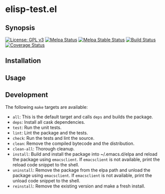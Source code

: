 # elisp-test.el

## Synopsis

[![License: GPL v3](https://img.shields.io/badge/License-GPL%20v3-blue.svg)](https://www.gnu.org/licenses/gpl-3.0) [![Melpa Status](http://melpa.milkbox.net/packages/elisp-test-badge.svg)](http://melpa.milkbox.net/#/elisp-test) [![Melpa Stable Status](http://melpa-stable.milkbox.net/packages/mocha-badge.svg)](http://melpa-stable.milkbox.net/#/mocha) [![Build Status](https://travis-ci.org/critocrito/elisp-test.el.svg?branch=master)](https://travis-ci.org/critocrito/elisp-test.el) [![Coverage Status](https://coveralls.io/repos/github/critocrito/elisp-test.el/badge.svg)](https://coveralls.io/github/critocrito/elisp-test.el)

## Installation

## Usage

## Development

The following `make` targets are available:

- `all`: This is the default target and calls `deps` and builds the package.
- `deps`: Install all cask dependencies.
- `test`: Run the unit tests.
- `lint`: Lint the package and the tests.
- `check`: Run the tests and lint the source.
- `clean`: Remove the compiled bytecode and the distribution.
- `clean-all`: Thorough cleanup.
- `install`: Build and install the package into ~/.emacs.d/elpa and reload the
  package using `emacsclient`. If `emacsclient` is not available, print the
  reload code snippet to the shell.
- `uninstall`: Remove the package from the elpa path and unload the package
  using `emacsclient`. If `emacsclient` is not available, print the unload
  code snippet to the shell.
- `reinstall`: Remove the existing version and make a fresh install.
